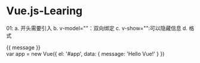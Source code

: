 # Vue.js-Learing
01:
  a. 开头需要引入<script src="https://cdn.jsdelivr.net/npm/vue"></script>
  b. v-model=""：双向绑定
  c. v-show="":可以隐藏信息
  d. 格式
  <body>
    <div id="app">
      {{ message }}
    </div>
  </body>
  <javascript>
    var app = new Vue({
    el: '#app',
    data: {
    message: 'Hello Vue!'
    }
  })
  </javascript>
